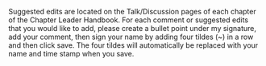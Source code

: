 Suggested edits are located on the Talk/Discussion pages of each chapter
of the Chapter Leader Handbook. For each comment or suggested edits that
you would like to add, please create a bullet point under my signature,
add your comment, then sign your name by adding four tildes (\~) in a
row and then click save. The four tildes will automatically be replaced
with your name and time stamp when you save.